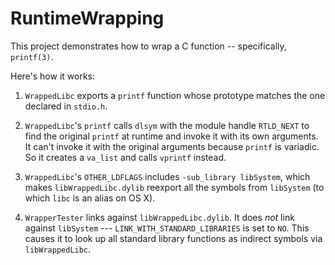 RuntimeWrapping
===

This project demonstrates how to wrap a C function -- specifically, `printf(3)`.

Here's how it works:

1. `WrappedLibc` exports a `printf` function whose prototype matches the one declared in `stdio.h`.

2. `WrappedLibc`'s `printf` calls `dlsym` with the module handle `RTLD_NEXT` to find the original `printf` at runtime and invoke it with its own arguments. It can't invoke it with the original arguments because `printf` is variadic. So it creates a `va_list` and calls `vprintf` instead.

3. `WrappedLibc`'s `OTHER_LDFLAGS` includes `-sub_library libSystem`, which makes `libWrappedLibc.dylib` reexport all the symbols from `libSystem` (to which `libc` is an alias on OS X).

4. `WrapperTester` links against `libWrappedLibc.dylib`. It does *not* link against `libSystem` --- `LINK_WITH_STANDARD_LIBRARIES` is set to `NO`. This causes it to look up all standard library functions as indirect symbols via `libWrappedLibc`.
